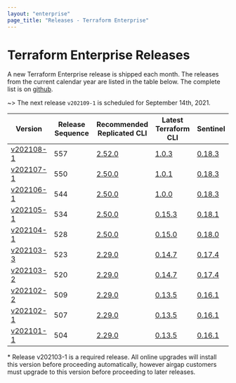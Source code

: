 ```yaml
---
layout: "enterprise"
page_title: "Releases - Terraform Enterprise"
---
```


# Terraform Enterprise Releases

A new Terraform Enterprise release is shipped each month. The releases from the current calendar year are listed in the table below. The complete list is on [github](https://github.com/hashicorp/terraform-enterprise-release-notes).

~> The next release `v202109-1` is scheduled for September 14th, 2021.

|Version                        | Release Sequence  |  Recommended<br> Replicated CLI    | Latest <br>Terraform CLI | Sentinel |
|---                            |---                |---                                 |---                    |---              |
| [v202108-1](./v202108-1.html) |  557              | [2.52.0](https://release-notes.replicated.com/release-notes/2.52.0/)   |[1.0.3](https://github.com/hashicorp/terraform/releases/tag/v1.0.3)     | [0.18.3](https://docs.hashicorp.com/sentinel/changelog#0-18-3-june-1-2021)     |
| [v202107-1](./v202107-1.html) |  550              | [2.50.0](https://release-notes.replicated.com/release-notes/2.50.0/)   |[1.0.1](https://github.com/hashicorp/terraform/releases/tag/v1.0.1)     | [0.18.3](https://docs.hashicorp.com/sentinel/changelog#0-18-3-june-1-2021)     |
| [v202106-1](./v202106-1.html) |  544              | [2.50.0](https://release-notes.replicated.com/release-notes/2.50.0/)   |[1.0.0](https://github.com/hashicorp/terraform/releases/tag/v1.0.0)     | [0.18.3](https://docs.hashicorp.com/sentinel/changelog#0-18-3-june-1-2021)     |
| [v202105-1](./v202105-1.html) |  534              | [2.50.0](https://release-notes.replicated.com/release-notes/2.50.0/)   |[0.15.3](https://github.com/hashicorp/terraform/releases/tag/v0.15.3)   | [0.18.1](https://docs.hashicorp.com/sentinel/changelog#0-18-1-may-11-2021)     |
| [v202104-1](./v202104-1.html) |  528              | [2.50.0](https://release-notes.replicated.com/release-notes/2.50.0/)   |[0.15.0](https://github.com/hashicorp/terraform/releases/tag/v0.15.0)   | [0.18.0](https://docs.hashicorp.com/sentinel/changelog#0-18-0-march-25-2021)   |
| [v202103-3](./v202103-3.html) |  523              | [2.29.0](https://release-notes.replicated.com/release-notes/2.29.0/)   |[0.14.7](https://github.com/hashicorp/terraform/releases/tag/v0.14.7)   | [0.17.4](https://docs.hashicorp.com/sentinel/changelog#0-17-4-february-2-2021) |
| [v202103-2](./v202103-2.html) |  520              | [2.29.0](https://release-notes.replicated.com/release-notes/2.29.0/)   |[0.14.7](https://github.com/hashicorp/terraform/releases/tag/v0.14.7)   | [0.17.4](https://docs.hashicorp.com/sentinel/changelog#0-17-4-february-2-2021) |
| [v202102-2](./v202102-2.html) |  509              | [2.29.0](https://release-notes.replicated.com/release-notes/2.29.0/)   |[0.13.5](https://github.com/hashicorp/terraform/releases/tag/v0.13.5)   | [0.16.1](https://docs.hashicorp.com/sentinel/changelog#0-16-1-october-21-2020) |
| [v202102-1](./v202102-1.html) |  507              | [2.29.0](https://release-notes.replicated.com/release-notes/2.29.0/)   |[0.13.5](https://github.com/hashicorp/terraform/releases/tag/v0.13.5)   | [0.16.1](https://docs.hashicorp.com/sentinel/changelog#0-16-1-october-21-2020) |
| [v202101-1](./v202101-1.html) |  504              | [2.29.0](https://release-notes.replicated.com/release-notes/2.29.0/)   |[0.13.5](https://github.com/hashicorp/terraform/releases/tag/v0.13.5)   | [0.16.1](https://docs.hashicorp.com/sentinel/changelog#0-16-1-october-21-2020) |

\*  Release v202103-1 is a required release. All online upgrades will install this version before proceeding automatically, however airgap customers must upgrade to this version before proceeding to later releases.